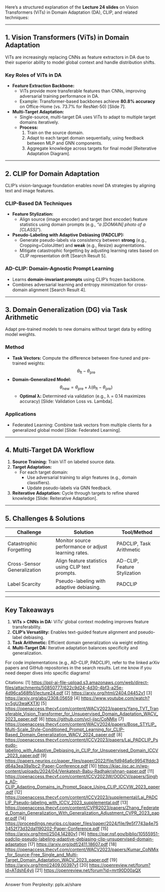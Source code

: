 Here’s a structured explanation of the **Lecture 24 slides** on Vision Transformers (ViTs) in Domain Adaptation (DA), CLIP, and related techniques:

---

## **1. Vision Transformers (ViTs) in Domain Adaptation**
ViTs are increasingly replacing CNNs as feature extractors in DA due to their superior ability to model global context and handle distribution shifts.

### **Key Roles of ViTs in DA**
- **Feature Extraction Backbone:**  
  - ViTs provide more transferable features than CNNs, improving adversarial training performance in DA.  
  - Example: Transformer-based backbones achieve **80.8% accuracy** on Office-Home (vs. 73.7% for ResNet-50) [Slide 7].  
- **Multi-Target Adaptation:**  
  - Single-source, multi-target DA uses ViTs to adapt to multiple target domains iteratively.  
  - **Process:**  
    1. Train on the source domain.  
    2. Adapt to each target domain sequentially, using feedback between MLP and GNN components.  
    3. Aggregate knowledge across targets for final model [Reiterative Adaptation Diagram].  

---

## **2. CLIP for Domain Adaptation**
CLIP’s vision-language foundation enables novel DA strategies by aligning text and image features.

### **CLIP-Based DA Techniques**
- **Feature Stylization:**  
  - Align source (image encoder) and target (text encoder) feature statistics using domain prompts (e.g., *“a [DOMAIN] photo of a [CLASS]”*).  
- **Pseudo-Labeling with Adaptive Debiasing (PADCLIP):**  
  - Generate pseudo-labels via consistency between **strong** (e.g., Cropping+ColorJitter) and **weak** (e.g., Resize) augmentations.  
  - Mitigate catastrophic forgetting by adjusting learning rates based on CLIP representation drift [Search Result 5].  

### **AD-CLIP: Domain-Agnostic Prompt Learning**  
- Learns **domain-invariant prompts** using CLIP’s frozen backbone.  
- Combines adversarial learning and entropy minimization for cross-domain alignment [Search Result 4].  

---

## **3. Domain Generalization (DG) via Task Arithmetic**
Adapt pre-trained models to new domains without target data by editing model weights.

### **Method**
- **Task Vectors:** Compute the difference between fine-tuned and pre-trained weights:  
  $$ \theta_{\text{ft}} - \theta_{\text{pre}} $$  
- **Domain-Generalized Model:**  
  $$ \theta_{\text{new}} = \theta_{\text{pre}} + \lambda (\theta_{\text{ft}} - \theta_{\text{pre}}) $$  
  - **Optimal λ:** Determined via validation (e.g., λ = 0.14 maximizes accuracy) [Slide: Validation Loss vs. Lambda].  

### **Applications**  
- Federated Learning: Combine task vectors from multiple clients for a generalized global model [Slide: Federated Learning].  

---

## **4. Multi-Target DA Workflow**
1. **Source Training:** Train ViT on labeled source data.  
2. **Target Adaptation:**  
   - For each target domain:  
     - Use adversarial training to align features (e.g., domain classifiers).  
     - Update pseudo-labels via GNN feedback.  
3. **Reiterative Adaptation:** Cycle through targets to refine shared knowledge [Slide: Reiterative Adaptation].  

---

## **5. Challenges & Solutions**
| **Challenge**                | **Solution**                                      | **Tool/Method**               |  
|-------------------------------|---------------------------------------------------|--------------------------------|  
| Catastrophic Forgetting       | Monitor source performance or adjust learning rates. | PADCLIP, Task Arithmetic       |  
| Cross-Sensor Generalization   | Align feature statistics using CLIP text prompts. | AD-CLIP, Feature Stylization   |  
| Label Scarcity                | Pseudo-labeling with adaptive debiasing.          | PADCLIP                        |  

---

## **Key Takeaways**
1. **ViTs > CNNs in DA:** ViTs’ global context modeling improves feature transferability.  
2. **CLIP’s Versatility:** Enables text-guided feature alignment and pseudo-label debiasing.  
3. **Task Arithmetic:** Efficient domain generalization via weight editing.  
4. **Multi-Target DA:** Iterative adaptation balances specificity and generalization.  

For code implementations (e.g., AD-CLIP, PADCLIP), refer to the linked arXiv papers and GitHub repositories in the search results. Let me know if you need deeper dives into specific diagrams!

Citations:
[1] https://ppl-ai-file-upload.s3.amazonaws.com/web/direct-files/attachments/50850777/622c9d24-4d30-4bf3-a25e-4d96ca568fb1/lecture24.pdf
[2] https://arxiv.org/html/2404.04452v1
[3] https://arxiv.org/abs/2308.05659
[4] https://www.youtube.com/watch?v=5gU3waKXTXI
[5] https://openaccess.thecvf.com/content/WACV2023/papers/Yang_TVT_Transferable_Vision_Transformer_for_Unsupervised_Domain_Adaptation_WACV_2023_paper.pdf
[6] https://github.com/vcl-iisc/CoNMix
[7] https://openaccess.thecvf.com/content/WACV2024/papers/Bose_STYLIP_Multi-Scale_Style-Conditioned_Prompt_Learning_for_CLIP-Based_Domain_Generalization_WACV_2024_paper.pdf
[8] https://openaccess.thecvf.com/content/ICCV2023/papers/Lai_PADCLIP_Pseudo-labeling_with_Adaptive_Debiasing_in_CLIP_for_Unsupervised_Domain_ICCV_2023_paper.pdf
[9] https://papers.neurips.cc/paper_files/paper/2022/file/fd946a6c99541fddc3d64a3ea39a1bc2-Paper-Conference.pdf
[10] https://kiac.iisc.ac.in/wp-content/uploads/2024/04/Venkatesh-Babu-Radhakrishnan-paper.pdf
[11] https://openaccess.thecvf.com/content/ICCV2023W/OODCV/papers/Singha_AD-CLIP_Adapting_Domains_in_Prompt_Space_Using_CLIP_ICCVW_2023_paper.pdf
[12] https://openaccess.thecvf.com/content/ICCV2023/supplemental/Lai_PADCLIP_Pseudo-labeling_with_ICCV_2023_supplemental.pdf
[13] https://openaccess.thecvf.com/content/CVPR2023/papers/Zhang_Federated_Domain_Generalization_With_Generalization_Adjustment_CVPR_2023_paper.pdf
[14] https://proceedings.neurips.cc/paper_files/paper/2024/file/9e5f7743a4e753452f73d32da1190202-Paper-Conference.pdf
[15] https://arxiv.org/html/2504.14280v1
[16] https://par.nsf.gov/biblio/10555951-padclip-pseudo-labeling-adaptive-debiasing-clip-unsupervised-domain-adaptation
[17] https://arxiv.org/pdf/2411.18607.pdf
[18] https://openaccess.thecvf.com/content/WACV2023/papers/Kumar_CoNMix_for_Source-Free_Single_and_Multi-Target_Domain_Adaptation_WACV_2023_paper.pdf
[19] https://arxiv.org/html/2409.00397v1
[20] https://openreview.net/forum?id=ATdshE4yIj
[21] https://openreview.net/forum?id=mrt90D00aQX

---
Answer from Perplexity: pplx.ai/share